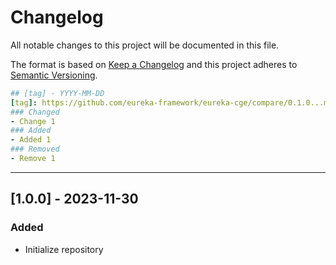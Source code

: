 # Changelog
All notable changes to this project will be documented in this file.

The format is based on [Keep a Changelog](http://keepachangelog.com/en/1.0.0/)
and this project adheres to [Semantic Versioning](http://semver.org/spec/v2.0.0.html).

```yaml
## [tag] - YYYY-MM-DD
[tag]: https://github.com/eureka-framework/eureka-cge/compare/0.1.0...master
### Changed
- Change 1
### Added
- Added 1
### Removed
- Remove 1
```

----


## [1.0.0] - 2023-11-30
### Added
- Initialize repository
